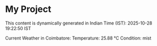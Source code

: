 # My Project

This content is dynamically generated in Indian Time (IST): 2025-10-28 19:22:50 IST


Current Weather in Coimbatore:
Temperature: 25.88 °C
Condition: mist
